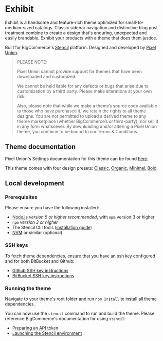 # Exhibit

Exhibit is a handsome and feature-rich theme optimized for small-to-medium-sized catalogs. Classic sidebar navigation and distinctive blog post treatment combine to create a design that's enduring, unexpected and easily brandable. Exhibit your products with a theme that does them justice.

Built for BigCommerce's [Stencil](https://stencil.bigcommerce.com) platform. Designed and developed by [Pixel Union](https://www.pixelunion.net).

> PLEASE NOTE:
> 
> Pixel Union cannot provide support for themes that have been downloaded and customized.
> 
> We cannot be held liable for any defects or bugs that arise due to customization by a third party. Please make alterations at your own risk.
> 
> Also, please note that while we make a theme’s source code available to those who have purchased it, we retain the rights to all theme designs. You are not permitted to upload a derived theme to any theme marketplace (whether BigCommerce’s or third-party), nor sell it in any form whatsoever. By downloading and/or altering a Pixel Union theme, you continue to be bound to our Terms & Conditions.

## Theme documentation

Pixel Union's Settings documentation for this theme can be found [here](https://www.pixelunion.net/support/exhibit-theme-manual/).

This theme comes with four design presets:
[Classic](https://exhibit-classic-demo.mybigcommerce.com),
[Organic](https://exhibit-organic-demo.mybigcommerce.com),
[Minimal](https://exhibit-minimal-demo.mybigcommerce.com),
[Bold](https://exhibit-bold-demo.mybigcommerce.com).

## Local development

### Prerequisites

Please ensure you have the following installed:

- [Node.js](https://nodejs.org) _version 5 or higher recommended_, with `npm` version 3 or higher
- `npm` _version 3 or higher_
- The Stencil CLI tools ([installation guide](https://stencil.bigcommerce.com/docs/installing-stencil-cli-1))
- [NVM](https://github.com/creationix/nvm) or similar (optional)

### SSH keys

To fetch theme dependencies, ensure that you have an ssh key configured and for both BitBucket and Github:

- [Github SSH key instructions](https://help.github.com/articles/connecting-to-github-with-ssh/)
- [BitBucket SSH key instructions](https://confluence.atlassian.com/bitbucket/set-up-ssh-for-git-728138079.html)

### Running the theme

Navigate to your theme's root folder and run `npm install` to install all theme dependencies.

You can now use the `stencil` command to run and build the theme. Please reference BigCommerce's documentation for using `stencil`:

 - [Preparing an API token](https://stencil.bigcommerce.com/docs/preparing-your-store-tokens)
 - [Launching the Stencil environment](https://stencil.bigcommerce.com/docs/launching-stencil)